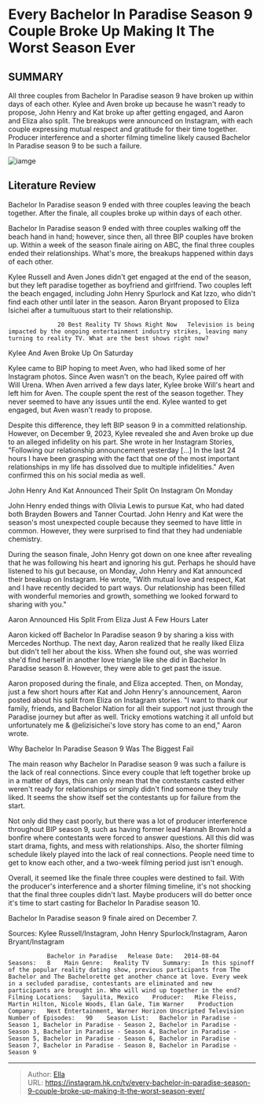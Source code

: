 # Every Bachelor In Paradise Season 9 Couple Broke Up Making It The Worst Season Ever


## SUMMARY 



  All three couples from Bachelor In Paradise season 9 have broken up within days of each other.   Kylee and Aven broke up because he wasn&#39;t ready to propose, John Henry and Kat broke up after getting engaged, and Aaron and Eliza also split.   The breakups were announced on Instagram, with each couple expressing mutual respect and gratitude for their time together.   Producer interference and a shorter filming timeline likely caused Bachelor In Paradise season 9 to be such a failure.  

![iamge](https://static1.srcdn.com/wordpress/wp-content/uploads/2023/12/the-bachelor-in-paradise-season-9-breakup-trifecta-they-broke-up-within-days-of-each-other.png)

## Literature Review
Bachelor In Paradise season 9 ended with three couples leaving the beach together. After the finale, all couples broke up within days of each other.




Bachelor In Paradise season 9 ended with three couples walking off the beach hand in hand; however, since then, all three BIP couples have broken up. Within a week of the season finale airing on ABC, the final three couples ended their relationships. What&#39;s more, the breakups happened within days of each other.




Kylee Russell and Aven Jones didn&#39;t get engaged at the end of the season, but they left paradise together as boyfriend and girlfriend. Two couples left the beach engaged, including John Henry Spurlock and Kat Izzo, who didn&#39;t find each other until later in the season. Aaron Bryant proposed to Eliza Isichei after a tumultuous start to their relationship.

                  20 Best Reality TV Shows Right Now   Television is being impacted by the ongoing entertainment industry strikes, leaving many turning to reality TV. What are the best shows right now?    


 Kylee And Aven Broke Up On Saturday 
          

Kylee came to BIP hoping to meet Aven, who had liked some of her Instagram photos. Since Aven wasn&#39;t on the beach, Kylee paired off with Will Urena. When Aven arrived a few days later, Kylee broke Will&#39;s heart and left him for Aven. The couple spent the rest of the season together. They never seemed to have any issues until the end. Kylee wanted to get engaged, but Aven wasn&#39;t ready to propose.




Despite this difference, they left BIP season 9 in a committed relationship. However, on December 9, 2023, Kylee revealed she and Aven broke up due to an alleged infidelity on his part. She wrote in her Instagram Stories, &#34;Following our relationship announcement yesterday [...] In the last 24 hours I have been grasping with the fact that one of the most important relationships in my life has dissolved due to multiple infidelities.&#34; Aven confirmed this on his social media as well.



 John Henry And Kat Announced Their Split On Instagram On Monday 

 

John Henry ended things with Olivia Lewis to pursue Kat, who had dated both Brayden Bowers and Tanner Courtad. John Henry and Kat were the season&#39;s most unexpected couple because they seemed to have little in common. However, they were surprised to find that they had undeniable chemistry.




During the season finale, John Henry got down on one knee after revealing that he was following his heart and ignoring his gut. Perhaps he should have listened to his gut because, on Monday, John Henry and Kat announced their breakup on Instagram. He wrote, &#34;With mutual love and respect, Kat and I have recently decided to part ways. Our relationship has been filled with wonderful memories and growth, something we looked forward to sharing with you.&#34;



 Aaron Announced His Split From Eliza Just A Few Hours Later 
          

Aaron kicked off Bachelor In Paradise season 9 by sharing a kiss with Mercedes Northup. The next day, Aaron realized that he really liked Eliza but didn&#39;t tell her about the kiss. When she found out, she was worried she&#39;d find herself in another love triangle like she did in Bachelor In Paradise season 8. However, they were able to get past the issue.




Aaron proposed during the finale, and Eliza accepted. Then, on Monday, just a few short hours after Kat and John Henry&#39;s announcement, Aaron posted about his split from Eliza on Instagram stories. &#34;I want to thank our family, friends, and Bachelor Nation for all their support not just through the Paradise journey but after as well. Tricky emotions watching it all unfold but unfortunately me &amp; @elizisichei&#39;s love story has come to an end,&#34; Aaron wrote.



 Why Bachelor In Paradise Season 9 Was The Biggest Fail 
         

The main reason why Bachelor In Paradise season 9 was such a failure is the lack of real connections. Since every couple that left together broke up in a matter of days, this can only mean that the contestants casted either weren&#39;t ready for relationships or simply didn&#39;t find someone they truly liked. It seems the show itself set the contestants up for failure from the start. 




Not only did they cast poorly, but there was a lot of producer interference throughout BIP season 9, such as having former lead Hannah Brown hold a bonfire where contestants were forced to answer questions. All this did was start drama, fights, and mess with relationships. Also, the shorter filming schedule likely played into the lack of real connections. People need time to get to know each other, and a two-week filming period just isn&#39;t enough. 

Overall, it seemed like the finale three couples were destined to fail. With the producer&#39;s interference and a shorter filming timeline, it&#39;s not shocking that the final three couples didn&#39;t last. Maybe producers will do better once it&#39;s time to start casting for Bachelor In Paradise season 10. 



Bachelor In Paradise season 9 finale aired on December 7. 







Sources: Kylee Russell/Instagram, John Henry Spurlock/Instagram, Aaron Bryant/Instagram

               Bachelor in Paradise   Release Date:   2014-08-04    Seasons:   8    Main Genre:   Reality TV    Summary:   In this spinoff of the popular reality dating show, previous participants from The Bachelor and The Bachelorette get another chance at love. Every week in a secluded paradise, contestants are eliminated and new participants are brought in. Who will wind up together in the end?    Filming Locations:   Sayulita, Mexico    Producer:   Mike Fleiss, Martin Hilton, Nicole Woods, Elan Gale, Tim Warner    Production Company:   Next Entertainment, Warner Horizon Unscripted Television    Number of Episodes:   90    Season List:   Bachelor in Paradise - Season 1, Bachelor in Paradise - Season 2, Bachelor in Paradise - Season 3, Bachelor in Paradise - Season 4, Bachelor in Paradise - Season 5, Bachelor in Paradise - Season 6, Bachelor in Paradise - Season 7, Bachelor in Paradise - Season 8, Bachelor in Paradise - Season 9      

---

> Author: [Ella](https://instagram.hk.cn/)  
> URL: https://instagram.hk.cn/tv/every-bachelor-in-paradise-season-9-couple-broke-up-making-it-the-worst-season-ever/  

